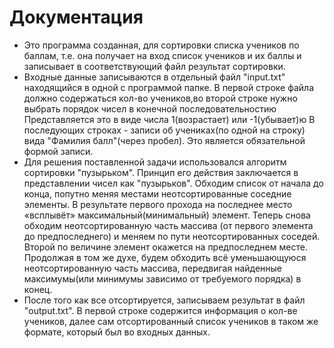 # Документация
  - Это программа созданная, для сортировки списка учеников по баллам, т.е. она получает на вход список учеников и их баллы и записывает в соответствующий файл результат сортировки.  
  - Входные данные записываются в отдельный файл "input.txt" находящийся в одной с программой папке. В первой строке файла должно содержаться кол-во учеников,во второй строке нужно выбрать порядок чисел в конечной последовательностию Представляется это в виде числа 1(возрастает) или -1(убывает)ю В последующих строках - записи об учениках(по одной на строку) вида "Фамилия балл"(через пробел). Это является обязательной формой записи.  
  - Для решения поставленной задачи использовался алгоритм сортировки "пузырьком". Принцип его действия заключается в представлении чисел как "пузырьков". Обходим список от начала до конца, попутно меняя местами неотсортированные соседние элементы. В результате первого прохода на последнее место «всплывёт» максимальный(минимальный) элемент. Теперь снова обходим неотсортированную часть массива (от первого элемента до предпоследнего) и меняем по пути неотсортированных соседей. Второй по величине элемент окажется на предпоследнем месте. Продолжая в том же духе, будем обходить всё уменьшающуюся неотсортированную часть массива, передвигая найденные максимумы(или минимумы зависимо от требуемого порядка) в конец.  
  - После того как все отсортируется, записываем результат в файл "output.txt". В первой строке содержится информация о кол-ве учеников, далее сам отсортированный список учеников в таком же формате, который был во входных данных.  
